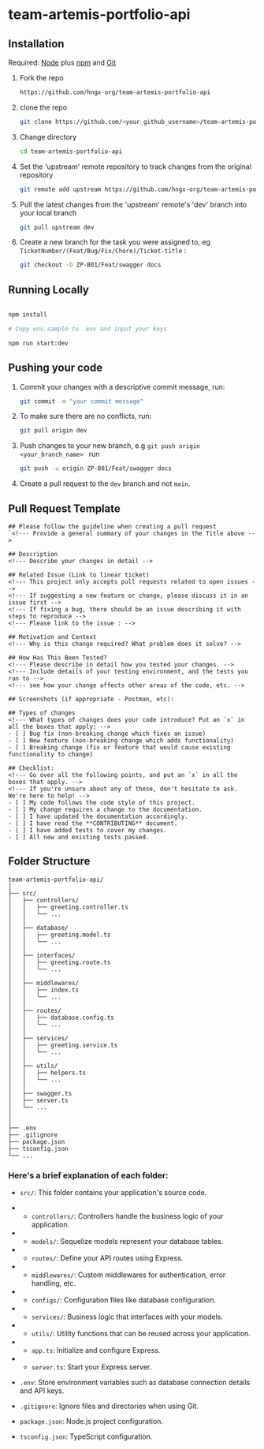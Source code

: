 # team-artemis-portfolio-api

## Installation

Required: [Node](https://nodejs.org/) plus [npm](https://docs.npmjs.com/) and [Git](https://git-scm.com/downloads)

1. Fork the repo

   ```bash
   https://github.com/hngx-org/team-artemis-portfolio-api
   ```

2. clone the repo

   ```bash
   git clone https://github.com/<your_github_username>/team-artemis-portfolio-api
   ```

3. Change directory

   ```bash
   cd team-artemis-portfolio-api
   ```

4. Set the 'upstream' remote repository to track changes from the original repository

    ```bash
    git remote add upstream https://github.com/hngx-org/team-artemis-portfolio-api.git
    ```

5. Pull the latest changes from the 'upstream' remote's 'dev' branch into your local branch

   ```bash
   git pull upstream dev
   ```

6. Create a new branch for the task you were assigned to, eg `TicketNumber/(Feat/Bug/Fix/Chore)/Ticket-title` :
   ```bash
   git checkout -b ZP-B01/Feat/swagger docs
   ```


## Running Locally

```bash

npm install

# Copy env.sample to .env and input your keys

npm run start:dev

```

## Pushing your code

1. Commit your changes with a descriptive commit message, run:
   ```bash
   git commit -m "your commit message"
   ```
2. To make sure there are no conflicts, run:
   ```bash
   git pull origin dev
   ```
3. Push changes to your new branch, e.g `git push origin <your_branch_name>
` run

   ```bash
   git push -u origin ZP-B01/Feat/swagger docs
   ```

4. Create a pull request to the `dev` branch and not `main`.

## Pull Request Template
```
## Please follow the guideline when creating a pull request
`<!--- Provide a general summary of your changes in the Title above -->
​
## Description
<!--- Describe your changes in detail -->
​
## Related Issue (Link to linear ticket)
<!--- This project only accepts pull requests related to open issues -->
<!--- If suggesting a new feature or change, please discuss it in an issue first -->
<!--- If fixing a bug, there should be an issue describing it with steps to reproduce -->
<!--- Please link to the issue : -->
​
## Motivation and Context
<!--- Why is this change required? What problem does it solve? -->
​
## How Has This Been Tested?
<!--- Please describe in detail how you tested your changes. -->
<!--- Include details of your testing environment, and the tests you ran to -->
<!--- see how your change affects other areas of the code, etc. -->
​
## Screenshots (if appropriate - Postman, etc):
​
## Types of changes
<!--- What types of changes does your code introduce? Put an `x` in all the boxes that apply: -->
- [ ] Bug fix (non-breaking change which fixes an issue)
- [ ] New feature (non-breaking change which adds functionality)
- [ ] Breaking change (fix or feature that would cause existing functionality to change)
​
## Checklist:
<!--- Go over all the following points, and put an `x` in all the boxes that apply. -->
<!--- If you're unsure about any of these, don't hesitate to ask. We're here to help! -->
- [ ] My code follows the code style of this project.
- [ ] My change requires a change to the documentation.
- [ ] I have updated the documentation accordingly.
- [ ] I have read the **CONTRIBUTING** document.
- [ ] I have added tests to cover my changes.
- [ ] All new and existing tests passed.
```

## Folder Structure

```
team-artemis-portfolio-api/
│
├── src/
│   ├── controllers/
│   │   ├── greeting.controller.ts
│   │   └── ...
│   │
│   ├── database/
│   │   ├── greeting.model.ts
│   │   └── ...
│   │
│   ├── interfaces/
│   │   ├── greeting.route.ts
│   │   └── ...
│   │
│   ├── middlewares/
│   │   ├── index.ts
│   │   └── ...
│   │
│   ├── routes/
│   │   ├── database.config.ts
│   │   └── ...
│   │
│   ├── services/
│   │   ├── greeting.service.ts
│   │   └── ...
│   │
│   ├── utils/
│   │   ├── helpers.ts
│   │   └── ...
│   │
│   ├── swagger.ts
│   ├── server.ts
│   └── ...
│
│
├── .env
├── .gitignore
├── package.json
├── tsconfig.json
└── ...
```

### Here's a brief explanation of each folder:

- `src/`: This folder contains your application's source code.

- - `controllers/`: Controllers handle the business logic of your application.
- - `models/`: Sequelize models represent your database tables.
- - `routes/`: Define your API routes using Express.
- - `middlewares/`: Custom middlewares for authentication, error handling, etc.
- - `configs/`: Configuration files like database configuration.
- - `services/`: Business logic that interfaces with your models.
- - `utils/`: Utility functions that can be reused across your application.
- - `app.ts`: Initialize and configure Express.
- - `server.ts`: Start your Express server.

- `.env`: Store environment variables such as database connection details and API keys.

- `.gitignore`: Ignore files and directories when using Git.

- `package.json`: Node.js project configuration.

- `tsconfig.json`: TypeScript configuration.
